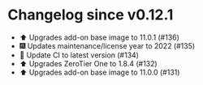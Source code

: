 # Changelog since v0.12.1
- ⬆️ Upgrades add-on base image to 11.0.1 (#136) 
- 🎆 Updates maintenance/license year to 2022 (#135) 
- 🚀 Update CI to latest version (#134) 
- ⬆️ Upgrades ZeroTier One to 1.8.4 (#132) 
- ⬆️ Upgrades add-on base image to 11.0.0 (#131) 
